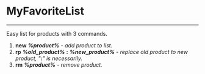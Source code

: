 # MyFavoriteList
---------------------------------------
Easy list for products with 3 commands.
1) **new** ***%product%*** - *add product to list.*
2) **rp** ***%old_product%*** **:** ***%new_product%*** - *replace old product to new product, "**:**" is necessarily.*
3) **rm** ***%product%*** - *remove product.*
